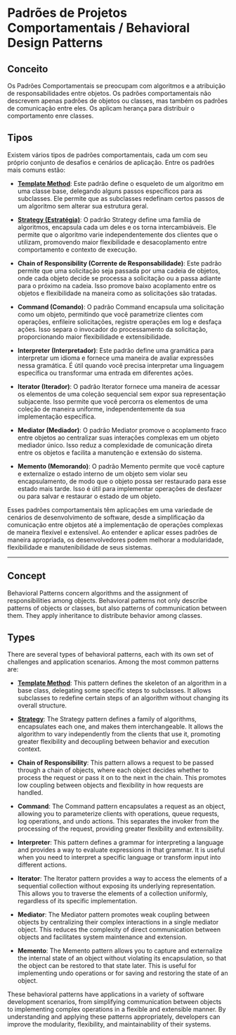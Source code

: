 # Padrões de Projetos Comportamentais / Behavioral Design Patterns

## Conceito

Os Padrões Comportamentais se preocupam com algoritmos e a atribuição de responsabilidades entre objetos. Os padrões comportamentais não descrevem apenas padrões de objetos ou classes, mas também os padrões de comunicação entre eles.
Os  aplicam herança para distribuir o comportamento enre classes.

## Tipos

Existem vários tipos de padrões comportamentais, cada um com seu próprio conjunto de desafios e cenários de aplicação. Entre os padrões mais comuns estão:

- [**Template Method**](https://github.com/victor-lima-142/Design-patterns/tree/main/Behavioral/Template%20Method): Este padrão define o esqueleto de um algoritmo em uma classe base, delegando alguns passos específicos para as subclasses. Ele permite que as subclasses redefinam certos passos de um algoritmo sem alterar sua estrutura geral.

- [**Strategy (Estratégia)**](https://github.com/victor-lima-142/Design-patterns/tree/main/Behavioral/Strategy): O padrão Strategy define uma família de algoritmos, encapsula cada um deles e os torna intercambiáveis. Ele permite que o algoritmo varie independentemente dos clientes que o utilizam, promovendo maior flexibilidade e desacoplamento entre comportamento e contexto de execução.

- **Chain of Responsibility (Corrente de Responsabilidade)**: Este padrão permite que uma solicitação seja passada por uma cadeia de objetos, onde cada objeto decide se processa a solicitação ou a passa adiante para o próximo na cadeia. Isso promove baixo acoplamento entre os objetos e flexibilidade na maneira como as solicitações são tratadas.

- **Command (Comando)**: O padrão Command encapsula uma solicitação como um objeto, permitindo que você parametrize clientes com operações, enfileire solicitações, registre operações em log e desfaça ações. Isso separa o invocador do processamento da solicitação, proporcionando maior flexibilidade e extensibilidade.

- **Interpreter (Interpretador)**: Este padrão define uma gramática para interpretar um idioma e fornece uma maneira de avaliar expressões nessa gramática. É útil quando você precisa interpretar uma linguagem específica ou transformar uma entrada em diferentes ações.

- **Iterator (Iterador)**: O padrão Iterator fornece uma maneira de acessar os elementos de uma coleção sequencial sem expor sua representação subjacente. Isso permite que você percorra os elementos de uma coleção de maneira uniforme, independentemente da sua implementação específica.

- **Mediator (Mediador)**: O padrão Mediator promove o acoplamento fraco entre objetos ao centralizar suas interações complexas em um objeto mediador único. Isso reduz a complexidade de comunicação direta entre os objetos e facilita a manutenção e extensão do sistema.

- **Memento (Memorando)**: O padrão Memento permite que você capture e externalize o estado interno de um objeto sem violar seu encapsulamento, de modo que o objeto possa ser restaurado para esse estado mais tarde. Isso é útil para implementar operações de desfazer ou para salvar e restaurar o estado de um objeto.

Esses padrões comportamentais têm aplicações em uma variedade de cenários de desenvolvimento de software, desde a simplificação da comunicação entre objetos até a implementação de operações complexas de maneira flexível e extensível. Ao entender e aplicar esses padrões de maneira apropriada, os desenvolvedores podem melhorar a modularidade, flexibilidade e manutenibilidade de seus sistemas.

---

## Concept

Behavioral Patterns concern algorithms and the assignment of responsibilities among objects. Behavioral patterns not only describe patterns of objects or classes, but also patterns of communication between them. They apply inheritance to distribute behavior among classes.

## Types

There are several types of behavioral patterns, each with its own set of challenges and application scenarios. Among the most common patterns are:

- [**Template Method**](https://github.com/victor-lima-142/Design-patterns/tree/main/Behavioral/Template%20Method): This pattern defines the skeleton of an algorithm in a base class, delegating some specific steps to subclasses. It allows subclasses to redefine certain steps of an algorithm without changing its overall structure.

- [**Strategy**](https://github.com/victor-lima-142/Design-patterns/tree/main/Behavioral/Strategy): The Strategy pattern defines a family of algorithms, encapsulates each one, and makes them interchangeable. It allows the algorithm to vary independently from the clients that use it, promoting greater flexibility and decoupling between behavior and execution context.

- **Chain of Responsibility**: This pattern allows a request to be passed through a chain of objects, where each object decides whether to process the request or pass it on to the next in the chain. This promotes low coupling between objects and flexibility in how requests are handled.

- **Command**: The Command pattern encapsulates a request as an object, allowing you to parameterize clients with operations, queue requests, log operations, and undo actions. This separates the invoker from the processing of the request, providing greater flexibility and extensibility.

- **Interpreter**: This pattern defines a grammar for interpreting a language and provides a way to evaluate expressions in that grammar. It is useful when you need to interpret a specific language or transform input into different actions.

- **Iterator**: The Iterator pattern provides a way to access the elements of a sequential collection without exposing its underlying representation. This allows you to traverse the elements of a collection uniformly, regardless of its specific implementation.

- **Mediator**: The Mediator pattern promotes weak coupling between objects by centralizing their complex interactions in a single mediator object. This reduces the complexity of direct communication between objects and facilitates system maintenance and extension.

- **Memento**: The Memento pattern allows you to capture and externalize the internal state of an object without violating its encapsulation, so that the object can be restored to that state later. This is useful for implementing undo operations or for saving and restoring the state of an object.

These behavioral patterns have applications in a variety of software development scenarios, from simplifying communication between objects to implementing complex operations in a flexible and extensible manner. By understanding and applying these patterns appropriately, developers can improve the modularity, flexibility, and maintainability of their systems.
